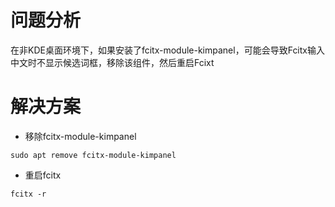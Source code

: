 # 问题分析
在非KDE桌面环境下，如果安装了fcitx-module-kimpanel，可能会导致Fcitx输入中文时不显示候选词框，移除该组件，然后重启Fcixt

# 解决方案
* 移除fcitx-module-kimpanel
```
sudo apt remove fcitx-module-kimpanel
```
* 重启fcitx
```
fcitx -r
```
